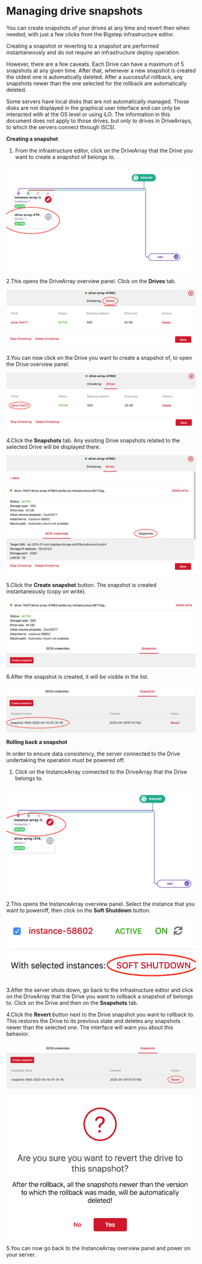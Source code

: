 # Managing drive snapshots

You can create snapshots of your drives at any time and revert then when needed, with just a few clicks from the Bigstep infrastructure editor.

 Creating a snapshot or reverting to a snapshot are performed instantaneously and do not require an infrastructure deploy operation.

 However, there are a few caveats. Each Drive can have a maximum of 5 snapshots at any given time. After that, whenever a new snapshot is created the oldest one is automatically deleted. After a successful rollback, any snapshots newer than the one selected for the rollback are automatically deleted.

 Some servers have local disks that are not automatically managed. Those disks are not displayed in the graphical user interface and can only be interacted with at the OS level or using iLO. The information in this document does not apply to those drives, but only to drives in DriveArrays, to which the servers connect through iSCSI.

  **Creating a snapshot**

 1. From the infrastructure editor, click on the DriveArray that the Drive you want to create a snapshot of belongs to.

 ![](/assets/guides/drive_snapshot_management_1.png)

 2.This opens the DriveArray overview panel. Click on the **Drives** tab.

 ![](/assets/guides/drive_snapshot_management_2.png)

 3.You can now click on the Drive you want to create a snapshot of, to open the Drive overview panel.

 ![](/assets/guides/drive_snapshot_management_3.png)

 4.Click the **Snapshots** tab. Any existing Drive snapshots related to the selected Drive will be displayed there.

 ![](/assets/guides/drive_snapshot_management_4.png)

 5.Click the **Create snapshot** button. The snapshot is created instantaneously (copy on write).

 ![](/assets/guides/drive_snapshot_management_5.png)

 6.After the snapshot is created, it will be visible in the list.

 ![](/assets/guides/drive_snapshot_management_6.png)

  **Rolling back a snapshot**

 In order to ensure data consistency, the server connected to the Drive undertaking the operation must be powered off.

 1. Click on the InstanceArray connected to the DriveArray that the Drive belongs to.

 ![](/assets/guides/drive_snapshot_management_7.png)

 2.This opens the InstanceArray overview panel. Select the instance that you want to poweroff, then click on the **Soft Shutdown** button.

 ![](/assets/guides/drive_snapshot_management_8.png)

 3.After the server shuts down, go back to the infrastructure editor and click on the DriveArray that the Drive you want to rollback a snapshot of belongs to. Click on the Drive and then on the **Snapshots** tab.

 4.Click the **Revert** button next to the Drive snapshot you want to rollback to. This restores the Drive to its previous state and deletes any snapshots newer than the selected one. The interface will warn you about this behavior.

 ![](/assets/guides/drive_snapshot_management_9.png)

 ![](/assets/guides/drive_snapshot_management_10.png)

 5.You can now go back to the InstanceArray overview panel and power on your server.

 